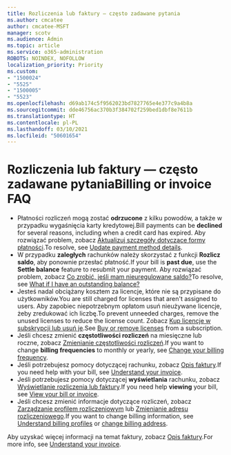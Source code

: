 ```yaml
---
title: Rozliczenia lub faktury — często zadawane pytania
ms.author: cmcatee
author: cmcatee-MSFT
manager: scotv
ms.audience: Admin
ms.topic: article
ms.service: o365-administration
ROBOTS: NOINDEX, NOFOLLOW
localization_priority: Priority
ms.custom:
- "1500024"
- "5525"
- "1500005"
- "5523"
ms.openlocfilehash: d69ab174c5f9562023bd7827765e4e377c9a4b8a
ms.sourcegitcommit: dde46756ac370b3f384702f259bed1dbf8e7611b
ms.translationtype: HT
ms.contentlocale: pl-PL
ms.lasthandoff: 03/10/2021
ms.locfileid: "50601654"
---
```

# <a name="billing-or-invoice-faq"></a><span data-ttu-id="a664a-102">Rozliczenia lub faktury — często zadawane pytania</span><span class="sxs-lookup"><span data-stu-id="a664a-102">Billing or invoice FAQ</span></span>

- <span data-ttu-id="a664a-103">Płatności rozliczeń mogą zostać **odrzucone** z kilku powodów, a także w przypadku wygaśnięcia karty kredytowej.</span><span class="sxs-lookup"><span data-stu-id="a664a-103">Bill payments can be **declined** for several reasons, including when a credit card has expired.</span></span> <span data-ttu-id="a664a-104">Aby rozwiązać problem, zobacz [Aktualizuj szczegóły dotyczące formy płatności](https://docs.microsoft.com/microsoft-365/commerce/billing-and-payments/manage-payment-methods#update-payment-method-details).</span><span class="sxs-lookup"><span data-stu-id="a664a-104">To resolve, see [Update payment method details](https://docs.microsoft.com/microsoft-365/commerce/billing-and-payments/manage-payment-methods#update-payment-method-details).</span></span>
- <span data-ttu-id="a664a-105">W przypadku **zaległych** rachunków należy skorzystać z funkcji **Rozlicz saldo**, aby ponownie przesłać płatność.</span><span class="sxs-lookup"><span data-stu-id="a664a-105">If your bill is **past due**, use the **Settle balance** feature to resubmit your payment.</span></span> <span data-ttu-id="a664a-106">Aby rozwiązać problem, zobacz [Co zrobić, jeśli mam nieuregulowane saldo?](https://docs.microsoft.com/microsoft-365/commerce/billing-and-payments/pay-for-your-subscription#what-if-i-have-an-outstanding-balance)</span><span class="sxs-lookup"><span data-stu-id="a664a-106">To resolve, see [What if I have an outstanding balance?](https://docs.microsoft.com/microsoft-365/commerce/billing-and-payments/pay-for-your-subscription#what-if-i-have-an-outstanding-balance)</span></span>
- <span data-ttu-id="a664a-107">Jesteś nadal obciążany kosztem za licencje, które nie są przypisane do użytkowników.</span><span class="sxs-lookup"><span data-stu-id="a664a-107">You are still charged for licenses that aren't assigned to users.</span></span> <span data-ttu-id="a664a-108">Aby zapobiec niepotrzebnym opłatom usuń nieużywane licencje, żeby zredukować ich liczbę.</span><span class="sxs-lookup"><span data-stu-id="a664a-108">To prevent unneeded charges, remove the unused licenses to reduce the license count.</span></span> <span data-ttu-id="a664a-109">Zobacz [Kup licencje w subskrypcji lub usuń je](https://docs.microsoft.com/microsoft-365/commerce/licenses/buy-licenses).</span><span class="sxs-lookup"><span data-stu-id="a664a-109">See [Buy or remove licenses](https://docs.microsoft.com/microsoft-365/commerce/licenses/buy-licenses) from a subscription.</span></span>
- <span data-ttu-id="a664a-110">Jeśli chcesz zmienić **częstotliwości rozliczeń** na miesięczne lub roczne, zobacz [Zmienianie częstotliwości rozliczeń](https://docs.microsoft.com/microsoft-365/commerce/billing-and-payments/change-payment-frequency).</span><span class="sxs-lookup"><span data-stu-id="a664a-110">If you want to change **billing frequencies** to monthly or yearly, see [Change your billing frequency](https://docs.microsoft.com/microsoft-365/commerce/billing-and-payments/change-payment-frequency).</span></span>
- <span data-ttu-id="a664a-111">Jeśli potrzebujesz pomocy dotyczącej rachunku, zobacz [Opis faktury](https://docs.microsoft.com/microsoft-365/commerce/billing-and-payments/understand-your-invoice2).</span><span class="sxs-lookup"><span data-stu-id="a664a-111">If you need help with your bill, see [Understand your invoice](https://docs.microsoft.com/microsoft-365/commerce/billing-and-payments/understand-your-invoice2).</span></span>
- <span data-ttu-id="a664a-112">Jeśli potrzebujesz pomocy dotyczącej **wyświetlania** rachunku, zobacz [Wyświetlanie rozliczenia lub faktury](https://docs.microsoft.com/microsoft-365/commerce/billing-and-payments/view-your-bill-or-invoice).</span><span class="sxs-lookup"><span data-stu-id="a664a-112">If you need help **viewing** your bill, see [View your bill or invoice](https://docs.microsoft.com/microsoft-365/commerce/billing-and-payments/view-your-bill-or-invoice).</span></span>
- <span data-ttu-id="a664a-113">Jeśli chcesz zmienić informacje dotyczące rozliczeń, zobacz [Zarządzanie profilem rozliczeniowym](https://docs.microsoft.com/microsoft-365/commerce/billing-and-payments/manage-billing-profiles) lub [Zmienianie adresu rozliczeniowego](https://docs.microsoft.com/microsoft-365/commerce/billing-and-payments/change-your-billing-addresses).</span><span class="sxs-lookup"><span data-stu-id="a664a-113">If you want to change billing information, see [Understand billing profiles](https://docs.microsoft.com/microsoft-365/commerce/billing-and-payments/manage-billing-profiles) or [change billing address](https://docs.microsoft.com/microsoft-365/commerce/billing-and-payments/change-your-billing-addresses).</span></span>

<span data-ttu-id="a664a-114">Aby uzyskać więcej informacji na temat faktury, zobacz [Opis faktury](https://docs.microsoft.com/microsoft-365/commerce/billing-and-payments/understand-your-invoice2).</span><span class="sxs-lookup"><span data-stu-id="a664a-114">For more info, see [Understand your invoice](https://docs.microsoft.com/microsoft-365/commerce/billing-and-payments/understand-your-invoice2).</span></span>